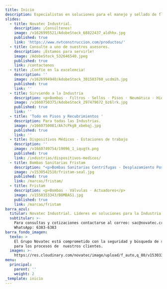 ```yaml
---
title: Inicio
description: Especialistas en soluciones para el manejo y sellado de fluidos.
slides:
  - title: Novatec Industrial.
    description: ¡Consúltenos!
    image: /v1626995521/AdobeStock_68822437_aldhhx.jpg
    published: true
    link: 'https://www.nvtconstruccion.com/productos/'
  - title: Consulte a uno de nuestros asesores.
    description: ¡Estamos para servirle!
    image: /AdobeStock_532646540.jpeg
    published: true
    link: /contactenos
  - title: ¡Confíe en la excelencia!
    description: ''
    image: /v1626994940/AdobeStock_301503760_ucdmih.jpg
    published: true
    link: ''
  - title: Sirviendo a la Industria
    description: <p>Bombas · Filtros · Sellos · Pisos · Neumática · Hidráulica</p>
    image: /v1660750375/AdobeStock_297479672_bz6lrk.jpg
    published: true
    link: ''
  - title: 'Todo en Pisos y Recubrimientos '
    description: Para todas las Industrias.
    image: /v1660750081/Ak7cPkg8_xbebqj.jpg
    published: true
    link: ''
  - title: Dispositivos Médicos - Estaciones de trabajo
    description: ''
    image: /v1660749754/19096_1_iqugtk.png
    published: true
    link: /industrias/dispositivos-medicos/
  - title: Bombas Sanitarias Fristam
    description: "<p>Bombas Sanitarias Centrífugas · Desplazamiento Positivas\_·\_Mezcladoras</p>"
    image: /v1530542510/fristam-seal.jpg
    published: true
    link: /marcas/fristam/
  - title: Fristam
    description: <p>Bombas · Válvulas · Actuadores</p>
    image: /v1550353343/BOMBAS1.jpg
    published: true
    link: /marcas/fristam
barra_azul:
  titular: Novatec Industrial. Líderes en soluciones para la Industria.
  subtitular: >-
    Para consultas y cotizaciones contactarse al correo: sac@novatec.cr o al
    WhatsApp: 6383-6383
barra_fondo_imagen:
  texto: >
    El Grupo Novatec está comprometido con la seguridad y búsqueda de soluciones
    para los procesos de  nuestros clientes.
  imagen: >-
    https://res.cloudinary.com/novatec/image/upload/f_auto,q_80/v1530333582/slide3-dark.jpg
menu:
  principal:
    parent: ''
    weight: 2
_template: inicio
---
```


